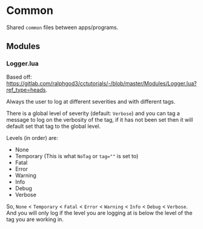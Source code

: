 # Common

Shared `common` files between apps/programs.

## Modules

### Logger.lua

Based off: https://gitlab.com/ralphgod3/cctutorials/-/blob/master/Modules/Logger.lua?ref_type=heads.

Always the user to log at different severities and with different tags.

There is a global level of severity (default: `Verbose`) and you can tag a message to log on the verbosity of the tag, if it has not been set then it will default set that tag to the global level.

Levels (in order) are:
- None
- Temporary (This is what `NoTag` or `tag=""` is set to)
- Fatal
- Error
- Warning
- Info
- Debug
- Verbose

So, `None` < `Temporary` < `Fatal` < `Error` < `Warning` < `Info` < `Debug` < `Verbose`. And you will only log if the level you are logging at is below the level of the tag you are working in.